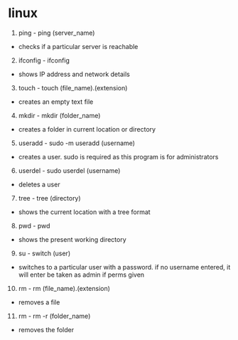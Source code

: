 # linux

1. ping - ping (server_name) 
 - checks if a particular server is reachable

2. ifconfig - ifconfig 
 - shows IP address and network details

3. touch - touch (file_name).(extension)
 - creates an empty text file

4. mkdir - mkdir (folder_name)
 - creates a folder in current location or directory

5. useradd - sudo -m useradd (username)
 - creates a user. sudo is required as this program is for administrators

6. userdel - sudo userdel (username)
 - deletes a user

7. tree - tree (directory)
 - shows the current location with a tree format

8. pwd - pwd
 - shows the present working directory

9. su - switch (user)
 - switches to a particular user with a password. if no username entered, it will enter be taken as admin if perms given

10. rm - rm (file_name).(extension)
 - removes a file 

11. rm - rm -r (folder_name)
 - removes the folder 

